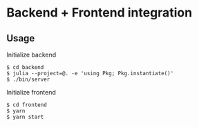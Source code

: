 # Backend + Frontend integration

## Usage

Initialize backend

```console
$ cd backend
$ julia --project=@. -e 'using Pkg; Pkg.instantiate()'
$ ./bin/server
```

Initialize frontend

```console
$ cd frontend
$ yarn
$ yarn start
```
